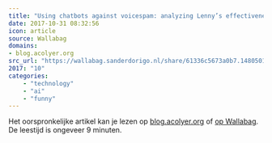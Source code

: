 ```yaml
---
title: "Using chatbots against voicespam: analyzing Lenny’s effectiveness"
date: 2017-10-31 08:32:56
icon: article
source: Wallabag
domains:
- blog.acolyer.org
src_url: "https://wallabag.sanderdorigo.nl/share/61336c5673a0b7.14805010"
2017: "10"
categories:
    - "technology"
    - "ai"
    - "funny"
---
```

Het oorspronkelijke artikel kan je lezen op [blog.acolyer.org](https://blog.acolyer.org/2017/08/28/using-chatbots-against-voicespam-analyzing-lennys-effectiveness/) of [op Wallabag](https://wallabag.sanderdorigo.nl/share/61336c5673a0b7.14805010). De leestijd is ongeveer 9 minuten.